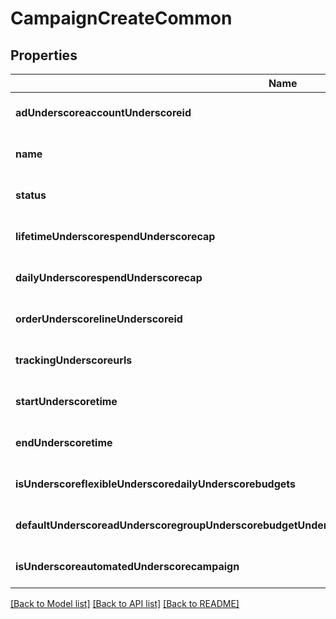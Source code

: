# CampaignCreateCommon

## Properties
Name | Type | Description | Notes
------------ | ------------- | ------------- | -------------
**adUnderscoreaccountUnderscoreid** | **string** |  | [optional] [default to null]
**name** | **string** |  | [optional] [default to null]
**status** | [**EntityStatus**](EntityStatus.md) |  | [optional] [default to null]
**lifetimeUnderscorespendUnderscorecap** | **integer** |  | [optional] [default to null]
**dailyUnderscorespendUnderscorecap** | **integer** |  | [optional] [default to null]
**orderUnderscorelineUnderscoreid** | **string** |  | [optional] [default to null]
**trackingUnderscoreurls** | [**TrackingUrls**](TrackingUrls.md) |  | [optional] [default to null]
**startUnderscoretime** | **integer** |  | [optional] [default to null]
**endUnderscoretime** | **integer** |  | [optional] [default to null]
**isUnderscoreflexibleUnderscoredailyUnderscorebudgets** | **boolean** |  | [optional] [default to null]
**defaultUnderscoreadUnderscoregroupUnderscorebudgetUnderscoreinUnderscoremicroUnderscorecurrency** | **integer** |  | [optional] [default to null]
**isUnderscoreautomatedUnderscorecampaign** | **boolean** |  | [optional] [default to null]

[[Back to Model list]](../README.md#documentation-for-models) [[Back to API list]](../README.md#documentation-for-api-endpoints) [[Back to README]](../README.md)


